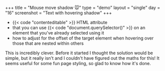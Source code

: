 +++
title = "Mouse move shadow 🐭"
type = "demo"
layout = "single"
day = "16"
screenshot = "Text with hovering shadow"
+++

* {{< code "contenteditable" >}} HTML attribute
* that you can use {{< code "document.querySelector()" >}} on an element that you've already selected using it
* how to adjust for the offset of the target element when hovering over those that are nested within others

This is incredibly clever. Before it started I thought the solution would be simple, but it really isn't and I couldn't have figured out the maths for this! It seems useful for some fun page styling, so glad to know how it's done.